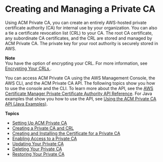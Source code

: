 # Creating and Managing a Private CA<a name="PcaCreatingManagingCA"></a>

Using ACM Private CA, you can create an entirely AWS\-hosted private certificate authority \(CA\) for internal use by your organization\. You can also a tie a certificate revocation list \(CRL\) to your CA\. The root CA certificate, any subordinate CA certificates, and the CRL are stored and managed by ACM Private CA\. The private key for your root authority is securely stored in AWS\.

**Note**  
You have the option of encrypting your CRL\. For more information, see [Encrypting Your CRLs ](PcaCreateCa.md#crl-encryption)\.

You can access ACM Private CA using the AWS Management Console, the AWS CLI, and the ACM Private CA API\. The following topics show you how to use the console and the CLI\. To learn more about the API, see the [AWS Certificate Manager Private Certificate Authority API Reference](https://docs.aws.amazon.com/acm-pca/latest/APIReference/)\. For Java examples that show you how to use the API, see [Using the ACM Private CA API \(Java Examples\)](PcaApiIntro.md)\. 

**Topics**
+ [Setting Up ACM Private CA](PcaGettingStarted.md)
+ [Creating a Private CA and CRL](PcaCreateCa.md)
+ [Creating and Installing the Certificate for a Private CA](PCACertInstall.md)
+ [Enabling Access to a Private CA](granting-ca-access.md)
+ [Updating Your Private CA](PCAUpdateCA.md)
+ [Deleting Your Private CA](PCADeleteCA.md)
+ [Restoring Your Private CA](PCARestoreCA.md)